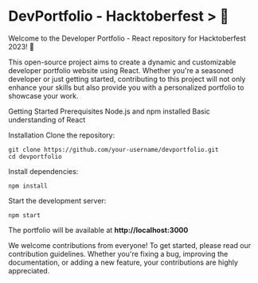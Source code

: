 # DevPortfolio - Hacktoberfest > 🚀
Welcome to the Developer Portfolio - React repository for Hacktoberfest 2023! 🚀

This open-source project aims to create a dynamic and customizable developer portfolio website using React. Whether you're a seasoned developer or just getting started, contributing to this project will not only enhance your skills but also provide you with a personalized portfolio to showcase your work.

Getting Started
Prerequisites
Node.js and npm installed
Basic understanding of React

Installation
Clone the repository:
```
git clone https://github.com/your-username/devportfolio.git
cd devportfolio
```

Install dependencies:
```
npm install
```

Start the development server:
```
npm start
```
The portfolio will be available at **http://localhost:3000**

We welcome contributions from everyone! To get started, please read our contribution guidelines. Whether you're fixing a bug, improving the documentation, or adding a new feature, your contributions are highly appreciated.


